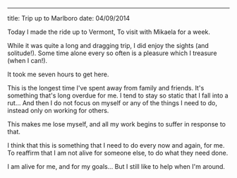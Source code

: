 ---
title: Trip up to Marlboro
date: 04/09/2014

Today I made the ride up to Vermont,
To visit with Mikaela for a week.

While it was quite a long and dragging trip,
I did enjoy the sights (and solitude!).
Some time alone every so often is
a pleasure which I treasure (when I can!).

It took me seven hours to get here.

This is the longest time I've spent away
from family and friends. It's something that's
long overdue for me. I tend to stay
so static that I fall into a rut...
And then I do not focus on myself
or any of the things I need to do,
instead only on working for others.

This makes me lose myself, and all my work
begins to suffer in response to that.

I think that this is something that I need
to do every now and again, for me.
To reaffirm that I am not alive
for someone else, to do what they need done.

I am alive for me, and for my goals...
But I still like to help when I'm around.

